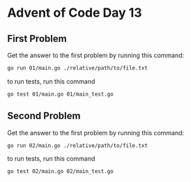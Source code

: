 # Advent of Code Day 13

## First Problem

Get the answer to the first problem by running this command:

```bash
go run 01/main.go ./relative/path/to/file.txt
```

to run tests, run this command

```bash
go test 01/main.go 01/main_test.go
```

## Second Problem

Get the answer to the first problem by running this command:

```bash
go run 02/main.go ./relative/path/to/file.txt
```

to run tests, run this command

```bash
go test 02/main.go 02/main_test.go
```
